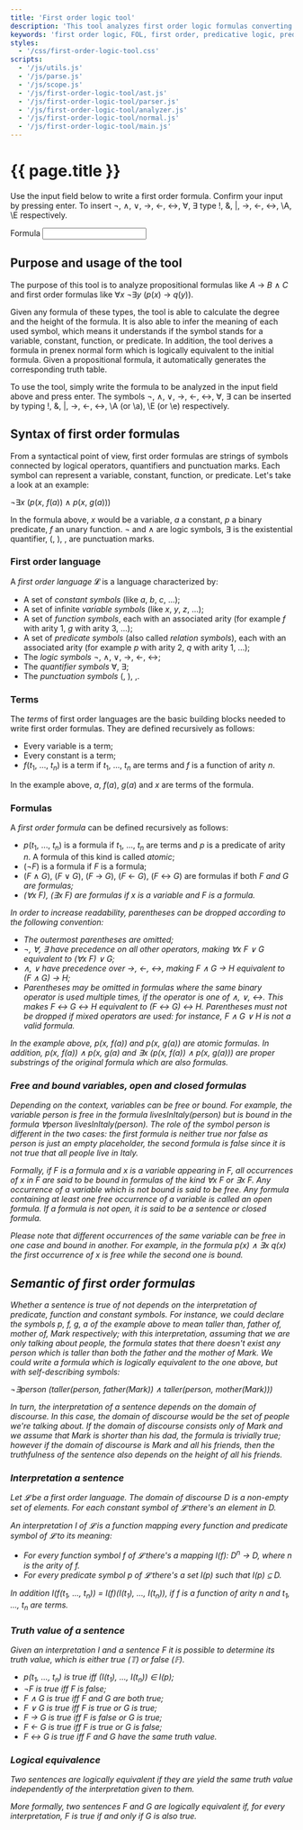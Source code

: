 ```yaml
---
title: 'First order logic tool'
description: 'This tool analyzes first order logic formulas converting them to prenex conjunctive/discjunctive form and generates the truth table for propositional formulas.'
keywords: 'first order logic, FOL, first order, predicative logic, predicative, propositional logic, propositional, logic, first order formula, FOL formula, predicative formula, formula, online tool, tool, software, analyzer, converter, normalizer, generator, normal form, NF, normal, prenex normal form, PNF, prenex, disjunctive normal form, DNF, disjunctive, conjunctive normal form, CNF, conjunctive'
styles:
  - '/css/first-order-logic-tool.css'
scripts:
  - '/js/utils.js'
  - '/js/parse.js'
  - '/js/scope.js'
  - '/js/first-order-logic-tool/ast.js'
  - '/js/first-order-logic-tool/parser.js'
  - '/js/first-order-logic-tool/analyzer.js'
  - '/js/first-order-logic-tool/normal.js'
  - '/js/first-order-logic-tool/main.js'
---
```


# {{ page.title }} #
Use the input field below to write a first order formula. Confirm your input by pressing enter. To insert ¬, ∧, ∨, →,
←, ↔, ∀, ∃ type !, &, \|, ->, <-, <->, \A, \E respectively.

<form id="first-order-logic-tool">
	<p>
		<label for="first-order-logic-tool-formula">Formula</label>
		<input id="first-order-logic-tool-formula" name="formula" spellcheck="false" />
		<small id="first-order-logic-tool-error"></small>
	</p>
	<div id="first-order-logic-tool-result" style="display: none;">
		<p>
			Parsed formula:<br />
			<output id="first-order-logic-tool-parsed" for="first-order-logic-tool-formula"></output>
		</p>
		<p>
			Interpretation:
			<output id="first-order-logic-tool-interpretation" for="first-order-logic-tool-formula"></output>
		</p>
		<p>
			Height: <output id="first-order-logic-tool-height" for="first-order-logic-tool-formula"></output><br />
			Degree: <output id="first-order-logic-tool-degree" for="first-order-logic-tool-formula"></output>
		</p>
		<p>
			Prenex normal form:<br />
			<output id="first-order-logic-tool-prenex" for="first-order-logic-tool-formula"></output>
		</p>
		<p>
			Prenex disjunctive normal form:<br />
			<output id="first-order-logic-tool-prenex-dnf" for="first-order-logic-tool-formula"></output>
		</p>
		<p>
			Prenex conjunctive normal form:<br />
			<output id="first-order-logic-tool-prenex-cnf" for="first-order-logic-tool-formula"></output>
		</p>
		<p id="first-order-logic-tool-truth-table-result">
			Truth table:<br />
			<output id="first-order-logic-truth-table" for="first-order-logic-tool-formula"></output>
		</p>
	</div>
</form>

## Purpose and usage of the tool ##
The purpose of this tool is to analyze propositional formulas like
<span class="nowrap"><i>A</i> → <i>B</i> ∧ <i>C</i></span> and first order formulas like
<span class="nowrap">∀<i>x</i> ¬∃<i>y</i> (<i>p</i>(<i>x</i>) → <i>q</i>(<i>y</i>))</span>.

Given any formula of these types, the tool is able to calculate the degree and the height of the formula. It is also
able to infer the meaning of each used symbol, which means it understands if the symbol stands for a variable,
constant, function, or predicate. In addition, the tool derives a formula in prenex normal form which is logically
equivalent to the initial formula. Given a propositional formula, it automatically generates the corresponding truth
table.

To use the tool, simply write the formula to be analyzed in the input field above and press enter. The symbols ¬, ∧, ∨,
→, ←, ↔, ∀, ∃ can be inserted by typing !, &, \|, ->, <-, <->, \A (or \a), \E (or \e) respectively.

## Syntax of first order formulas ##
From a syntactical point of view, first order formulas are strings of symbols connected by logical operators,
quantifiers and punctuation marks. Each symbol can represent a variable, constant, function, or predicate. Let's take a
look at an example:

¬∃<i>x</i> (<i>p</i>(<i>x</i>, <i>f</i>(<i>a</i>)) ∧ <i>p</i>(<i>x</i>, <i>g</i>(<i>a</i>)))

In the formula above, <i>x</i> would be a variable, <i>a</i> a constant, <i>p</i> a binary predicate, <i>f</i> an unary
function. ¬ and ∧ are logic symbols, ∃ is the existential quantifier, (, ), , are punctuation marks.

### First order language ###
A <dfn>first order language</dfn> 𝓛 is a language characterized by:
 * A set of <dfn>constant symbols</dfn> (like <i>a</i>, <i>b</i>, <i>c</i>, ...);
 * A set of infinite  <dfn>variable symbols</dfn> (like <i>x</i>, <i>y</i>, <i>z</i>, ...);
 * A set of <dfn>function symbols</dfn>, each with an associated arity (for example <i>f</i> with arity 1, <i>g</i> with arity
   3, ...);
 * A set of <dfn>predicate symbols</dfn> (also called <dfn>relation symbols</dfn>), each with an associated arity (for example <i>p</i>
   with arity 2, <i>q</i> with arity 1, ...);
 * The <dfn>logic symbols</dfn> ¬, ∧, ∨, →, ←, ↔;
 * The <dfn>quantifier symbols</dfn> ∀, ∃;
 * The <dfn>punctuation symbols</dfn> (, ), ,.

### Terms ###
The <dfn>terms</dfn> of first order languages are the basic building blocks needed to write first order formulas. They are
defined recursively as follows:
 * Every variable is a term;
 * Every constant is a term;
 * <span class="nowrap"><i>f</i>(<i>t</i><sub>1</sub>, ..., <i>t</i><sub><i>n</i></sub>)</span> is a term if
   <i>t</i><sub>1</sub>, ..., <i>t</i><sub><i>n</i></sub> are terms and <i>f</i> is a function of arity <i>n</i>.

In the example above, <i>a</i>, <i>f</i>(<i>a</i>), <i>g</i>(<i>a</i>) and <i>x</i> are terms of the formula.

### Formulas ###
A <dfn>first order formula</dfn> can be defined recursively as follows:
 * <span class="nowrap"><i>p</i>(<i>t</i><sub>1</sub>, ..., <i>t</i><sub><i>n</i></sub>)</span> is a formula if
   <i>t</i><sub>1</sub>, ..., <i>t</i><sub><i>n</i></sub> are terms and <i>p</i> is a predicate of arity <i>n</i>. A
   formula of this kind is called <dfn>atomic</dfn>;
 * (¬<i>F</i>) is a formula if <i>F</i> is a formula;
 * <span class="nowrap">(<i>F</i> ∧ <i>G</i>)</span>, <span class="nowrap">(<i>F</i> ∨ <i>G</i>)</span>,
   <span class="nowrap">(<i>F</i> → <i>G</i>)</span>, <span class="nowrap">(<i>F</i> ← <i>G</i>)</span>,
   <span class="nowrap">(<i>F</i> ↔ <i>G</i>)</span> are formulas if both <i>F<i> and <i>G<i> are formulas;
 * <span class="nowrap">(∀<i>x</i> <i>F</i>)</span>, <span class="nowrap">(∃<i>x</i> <i>F</i>)</span> are formulas if
   <i>x</i> is a variable and <i>F</i> is a formula.

In order to increase readability, parentheses can be dropped according to the following convention:
 * The outermost parentheses are omitted;
 * <i>¬</i>, <i>∀</i>, <i>∃</i> have precedence on all other operators, making
   <span class="nowrap">∀<i>x</i> <i>F</i> ∨ <i>G</i></span> equivalent to
   <span class="nowrap">(∀<i>x</i> <i>F</i>) ∨ <i>G</i></span>;
 * ∧, ∨ have precedence over →, ←, ↔, making <span class="nowrap"><i>F</i> ∧ <i>G</i> → <i>H</i></span> equivalent to
   <span class="nowrap">(<i>F</i> ∧ <i>G</i>) → <i>H</i></span>;
 * Parentheses may be omitted in formulas where the same binary operator is used multiple times, if the operator is one
   of ∧, ∨, ↔. This makes <span class="nowrap"><i>F</i> ↔ <i>G</i> ↔ <i>H</i></span> equivalent to
   <span class="nowrap">(<i>F</i> ↔ <i>G</i>) ↔ <i>H</i></span>. Parentheses must not be dropped if mixed operators are
   used: for instance, <span class="nowrap"><i>F</i> ∧ <i>G</i> ∨ <i>H</i></span> is _not_ a valid formula.

In the example above, <span class="nowrap"><i>p</i>(<i>x</i>, <i>f</i>(<i>a</i>))</span> and
<span class="nowrap"><i>p</i>(<i>x</i>, <i>g</i>(<i>a</i>))</span> are atomic formulas. In addition,
<span class="nowrap"><i>p</i>(<i>x</i>, <i>f</i>(<i>a</i>)) ∧ <i>p</i>(<i>x</i>, <i>g</i>(<i>a</i>)</span> and
<span class="nowrap">∃<i>x</i> (<i>p</i>(<i>x</i>, <i>f</i>(<i>a</i>)) ∧ <i>p</i>(<i>x</i>, <i>g</i>(<i>a</i>)))</span>
are proper substrings of the original formula which are also formulas.

### Free and bound variables, open and closed formulas ###
Depending on the context, variables can be free or bound. For example, the variable <i>person</i> is free in the
formula <i>livesInItaly</i>(<i>person</i>) but is bound in the formula
<span class="nowrap">∀<i>person</i> <i>livesInItaly</i>(<i>person</i>)</span>. The role of the symbol <i>person</i> is
different in the two cases: the first formula is neither true nor false as <i>person</i> is just an empty placeholder,
the second formula is false since it is not true that all people live in Italy.

Formally, if <i>F</i> is a formula and <i>x</i> is a variable appearing in <i>F</i>, all occurrences of <i>x</i> in
<i>F</i> are said to be <dfn>bound</dfn> in formulas of the kind <span class="nowrap">∀<i>x</i> <i>F</i></span> or
<span class="nowrap">∃<i>x</i> <i>F</i></span>. Any occurrence of a variable which is not bound is said to be
<dfn>free</dfn>. Any formula containing at least one free occurrence of a variable is called an
<dfn>open formula</dfn>. If a formula is not open, it is said to be a <dfn>sentence</dfn> or <dfn>closed formula</dfn>.

Please note that different occurrences of the same variable can be free in one case and bound in another. For example,
in the formula <span class="nowrap"><i>p</i>(<i>x</i>) ∧ ∃<i>x</i> <i>q</i>(<i>x</i>)</span> the first occurrence of
<i>x</i> is free while the second one is bound.

## Semantic of first order formulas ##
Whether a sentence is true of not depends on the interpretation of predicate, function and constant symbols. For
instance, we could declare the symbols <i>p</i>, <i>f</i>, <i>g</i>, <i>a</i> of the example above to mean taller than,
father of, mother of, Mark respectively; with this interpretation, assuming that we are only talking about people, the
formula states that there doesn't exist any person which is taller than both the father and the mother of Mark. We
could write a formula which is logically equivalent to the one above, but with self-describing symbols:

¬∃<i>person</i> (<i>taller</i>(<i>person</i>, <i>father</i>(<i>Mark</i>)) ∧ <i>taller</i>(<i>person</i>, <i>mother</i>(<i>Mark</i>)))

In turn, the interpretation of a sentence depends on the domain of discourse. In this case, the domain of discourse
would be the set of people we're talking about. If the domain of discourse consists only of Mark and we assume that
Mark is shorter than his dad, the formula is trivially true; however if the domain of discourse is Mark and all his
friends, then the truthfulness of the sentence also depends on the height of all his friends.

### Interpretation a sentence ###
Let 𝓛 be a first order language. The <dfn>domain of discourse</dfn> <i>D</i> is a non-empty set of elements. For each
constant symbol of 𝓛 there's an element in <i>D</i>.

An <dfn>interpretation</dfn> <i>I</i> of 𝓛 is a function mapping every function and predicate symbol of 𝓛 to its
meaning:
 * For every function symbol <i>f</i> of 𝓛 there's a mapping
   <span class="nowrap"><i>I</i>(<i>f</i>): <i>D</i><sup><i>n</i></sup> → <i>D</i></span>, where <i>n</i> is
   the arity of <i>f</i>.
 * For every predicate symbol <i>p</i> of 𝓛 there's a set <i>I</i>(<i>p</i>) such that
   <span class="nowrap"><i>I</i>(<i>p</i>) ⊆ <i>D</i></span>.

In addition
<span class="nowrap"><i>I</i>(<i>f</i>(<i>t</i><sub>1</sub>, ..., <i>t</i><sub><i>n</i></sub>)) = <i>I</i>(<i>f</i>)(<i>I</i>(<i>t</i><sub>1</sub>), ..., <i>I</i>(<i>t</i><sub><i>n</i></sub>))</span>,
if <i>f</i> is a function of arity <i>n</i> and <i>t</i><sub>1</sub>, ..., <i>t</i><sub><i>n</i></sub> are
terms.

### Truth value of a sentence ###
Given an interpretation <i>I</i> and a sentence <i>F</i> it is possible to determine its <dfn>truth value</dfn>, which
is either true (𝕋) or false (𝔽).
 * <span class="nowrap"><i>p</i>(<i>t</i><sub>1</sub>, ..., <i>t</i><sub><i>n</i></sub>)</span> is true iff
   <span class="nowrap">(<i>I</i>(<i>t</i><sub>1</sub>), ..., <i>I</i>(<i>t</i><sub><i>n</i></sub>)) ∈ <i>I</i>(<i>p</i>)</span>;
 * ¬<i>F</i> is true iff <i>F</i> is false;
 * <span class="nowrap"><i>F</i> ∧ <i>G</i></span> is true iff <i>F</i> and <i>G</i> are both true;
 * <span class="nowrap"><i>F</i> ∨ <i>G</i></span> is true iff <i>F</i> is true or <i>G</i> is true;
 * <span class="nowrap"><i>F</i> → <i>G</i></span> is true iff <i>F</i> is false or <i>G</i> is true;
 * <span class="nowrap"><i>F</i> ← <i>G</i></span> is true iff <i>F</i> is true or <i>G</i> is false;
 * <span class="nowrap"><i>F</i> ↔ <i>G</i></span> is true iff <i>F</i> and <i>G</i> have the same truth value.

### Logical equivalence ###
Two sentences are logically equivalent if they are yield the same truth value independently of the interpretation given
to them.

More formally, two sentences <i>F</i> and <i>G</i> are <dfn>logically equivalent</dfn> if, for every interpretation,
<i>F</i> is true if and only if <i>G</i> is also true.